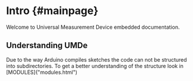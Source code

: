 Intro                         {#mainpage}
============

Welcome to Universal Measurement Device embedded documentation.

## Understanding UMDe
Due to the way Arduino compiles sketches the code can not be structured into subdirectories.
To get a better understanding of the structure look in [MODULES]{"modules.html")

